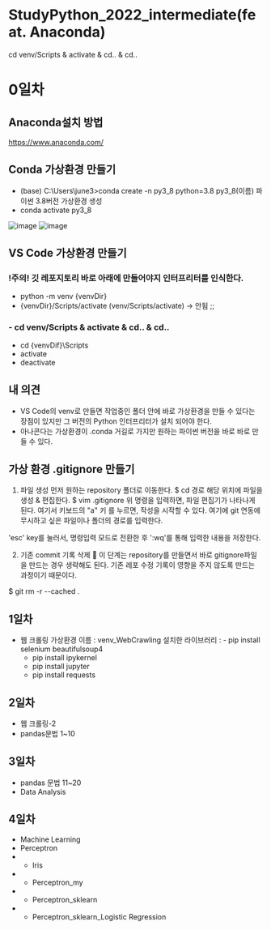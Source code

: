 # StudyPython_2022_intermediate(feat. Anaconda)

cd venv/Scripts & activate & cd.. & cd..

# 0일차

## Anaconda설치 방법

https://www.anaconda.com/

## Conda 가상환경 만들기

- (base) C:\Users\june3>conda create -n py3_8 python=3.8
  py3_8(이름) 파이썬 3.8버전 가상환경 생성
- conda activate py3_8

![image](https://user-images.githubusercontent.com/83456300/173177682-2a8864cd-ab26-459d-944e-2ad2824b0a26.png)
![image](https://user-images.githubusercontent.com/83456300/173177731-66095d6f-79ff-4056-a277-4d6ac0b18a95.png)

## VS Code 가상환경 만들기

### !주의! 깃 레포지토리 바로 아래에 만들어야지 인터프리터를 인식한다.

- python -m venv {venvDir}
- {venvDir}/Scripts/activate (venv/Scripts/activate) -> 안됨 ;;

### - cd venv/Scripts & activate & cd.. & cd..

- cd {venvDif}\Scripts
- activate
- deactivate

## 내 의견

- VS Code의 venv로 만들면 작업중인 폴더 안에 바로 가상환경을 만들 수 있다는 장점이 있지만 그 버전의 Python 인터프리터가 설치 되어야 한다.
- 아나콘다는 가상환경이 .conda 거길로 가지만 원하는 파이썬 버전을 바로 바로 만들 수 있다.

## 가상 환경 .gitignore 만들기

1. 파일 생성
   먼저 원하는 repository 폴더로 이동한다.
   $ cd 경로
   해당 위치에 파일을 생성 & 편집한다.
   $ vim .gitignore
   위 명령을 입력하면, 파일 편집기가 나타나게 된다.
   여기서 키보드의 "a" 키 를 누르면, 작성을 시작할 수 있다.
   여기에 git 연동에 무시하고 싶은 파일이나 폴더의 경로를 입력한다.

'esc' key를 눌러서, 명령입력 모드로 전환한 후
':wq'를 통해 입력한 내용을 저장한다.

2. 기존 commit 기록 삭제
   👀 이 단계는 repository를 만들면서 바로 gitignore파일을 만드는 경우 생략해도 된다.
   기존 레포 수정 기록이 영향을 주지 않도록 만드는 과정이기 때문이다.

$ git rm -r --cached .

## 1일차

- 웹 크롤링
  가상환경 이름 : venv_WebCrawling
  설치한 라이브러리 : - pip install selenium beautifulsoup4
  - pip install ipykernel
  - pip install jupyter
  - pip install requests

## 2일차

- 웹 크롤링-2
- pandas문법 1~10

## 3일차

- pandas 문법 11~20
- Data Analysis

## 4일차

- Machine Learning
- Perceptron
- - Iris
- - Perceptron_my
- - Perceptron_sklearn
- - Perceptron_sklearn_Logistic Regression
